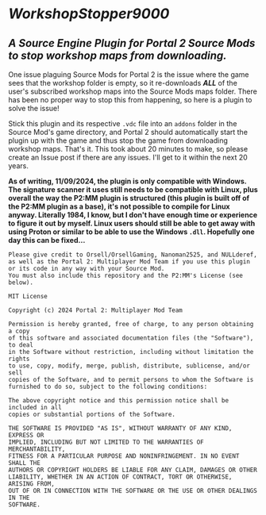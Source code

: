 # ***WorkshopStopper9000***

## ***A Source Engine Plugin for Portal 2 Source Mods to stop workshop maps from downloading.***

One issue plaguing Source Mods for Portal 2 is the issue where the game sees that the workshop folder is empty, so it re-downloads ***ALL*** of the user's subscribed workshop maps into the Source Mods maps folder. There has been no proper way to stop this from happening, so here is a plugin to solve the issue!

Stick this plugin and its respective `.vdc` file into an `addons` folder in the Source Mod's game directory, and Portal 2 should automatically start the plugin up with the game and thus stop the game from downloading workshop maps. That's it. This took about 20 minutes to make, so please create an Issue post if there are any issues. I'll get to it within the next 20 years.

**As of writing, 11/09/2024, the plugin is only compatible with Windows. The signature scanner it uses still needs to be compatible with Linux, plus overall the way the P2:MM plugin is structured (this plugin is built off of the P2:MM plugin as a base), it's not possible to compile for Linux anyway. Literally 1984, I know, but I don't have enough time or experience to figure it out by myself. Linux users should still be able to get away with using Proton or similar to be able to use the Windows `.dll`. Hopefully one day this can be fixed...**

```
Please give credit to Orsell/OrsellGaming, Nanoman2525, and NULLderef,
as well as the Portal 2: Multiplayer Mod Team if you use this plugin or its code in any way with your Source Mod.
You must also include this repository and the P2:MM's License (see below).
```

```
MIT License

Copyright (c) 2024 Portal 2: Multiplayer Mod Team

Permission is hereby granted, free of charge, to any person obtaining a copy
of this software and associated documentation files (the "Software"), to deal
in the Software without restriction, including without limitation the rights
to use, copy, modify, merge, publish, distribute, sublicense, and/or sell
copies of the Software, and to permit persons to whom the Software is
furnished to do so, subject to the following conditions:

The above copyright notice and this permission notice shall be included in all
copies or substantial portions of the Software.

THE SOFTWARE IS PROVIDED "AS IS", WITHOUT WARRANTY OF ANY KIND, EXPRESS OR
IMPLIED, INCLUDING BUT NOT LIMITED TO THE WARRANTIES OF MERCHANTABILITY,
FITNESS FOR A PARTICULAR PURPOSE AND NONINFRINGEMENT. IN NO EVENT SHALL THE
AUTHORS OR COPYRIGHT HOLDERS BE LIABLE FOR ANY CLAIM, DAMAGES OR OTHER
LIABILITY, WHETHER IN AN ACTION OF CONTRACT, TORT OR OTHERWISE, ARISING FROM,
OUT OF OR IN CONNECTION WITH THE SOFTWARE OR THE USE OR OTHER DEALINGS IN THE
SOFTWARE.
```
